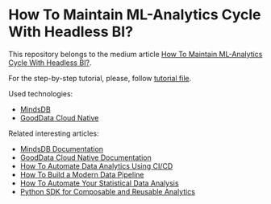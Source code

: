 # How To Maintain ML-Analytics Cycle With Headless BI?

This repository belongs to the medium article [How To Maintain ML-Analytics Cycle With Headless BI?]().

For the step-by-step tutorial, please, follow [tutorial file](TUTORIAL.md).

Used technologies:
* [MindsDB](https://mindsdb.com/)
* [GoodData Cloud Native](https://www.gooddata.com/?utm_medium=blogpost&utm_source=medium.com&utm_campaign=gooddata_mindsdb_integration_25072022&utm_content=autor_jan)

Related interesting articles:
* [MindsDB Documentation](https://docs.mindsdb.com/)
* [GoodData Cloud Native Documentation](https://www.gooddata.com/developers/cloud-native/doc/?utm_medium=blogpost&utm_source=medium.com&utm_campaign=gooddata_mindsdb_integration_25072022&utm_content=autor_jan)
* [How To Automate Data Analytics Using CI/CD](https://medium.com/gooddata-developers/how-to-automate-data-analytics-using-ci-cd-9f1475065d61/?utm_medium=blogpost&utm_source=medium.com&utm_campaign=gooddata_mindsdb_integration_25072022&utm_content=autor_jan)
* [How To Build a Modern Data Pipeline](https://medium.com/gooddata-developers/how-to-build-a-modern-data-pipeline-cfdd9d14fbea/?utm_medium=blogpost&utm_source=medium.com&utm_campaign=gooddata_mindsdb_integration_25072022&utm_content=autor_jan)
* [How To Automate Your Statistical Data Analysis](https://medium.com/gooddata-developers/how-to-automate-your-statistical-data-analysis-852f1a463b95/?utm_medium=blogpost&utm_source=medium.com&utm_campaign=gooddata_mindsdb_integration_25072022&utm_content=autor_jan)
* [Python SDK for Composable and Reusable Analytics](https://medium.com/gooddata-developers/python-sdk-for-composable-and-reusable-analytics-ee7c62bdc342/?utm_medium=blogpost&utm_source=medium.com&utm_campaign=gooddata_mindsdb_integration_25072022&utm_content=autor_jan)